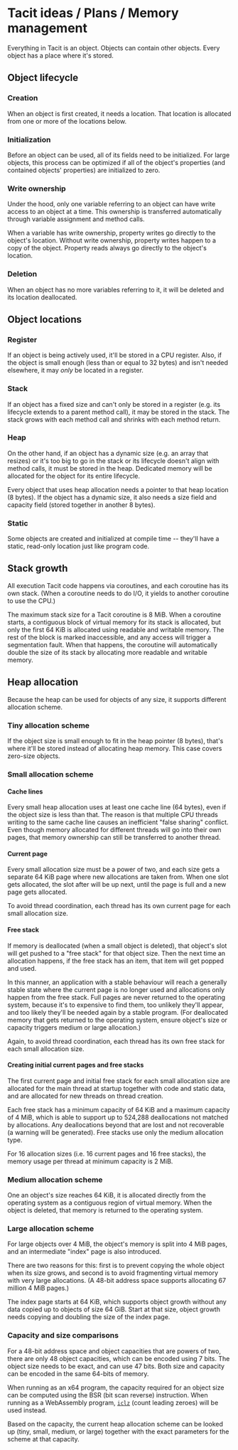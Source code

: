 # Tacit ideas / Plans / Memory management

Everything in Tacit is an object. Objects can contain other objects. Every object has a place where it's stored.

## Object lifecycle

### Creation

When an object is first created, it needs a location. That location is allocated from one or more of the locations below.

### Initialization

Before an object can be used, all of its fields need to be initialized. For large objects, this process can be optimized if all of the object's properties (and contained objects' properties) are initialized to zero.

### Write ownership

Under the hood, only one variable referring to an object can have write access to an object at a time. This ownership is transferred automatically through variable assignment and method calls.

When a variable has write ownership, property writes go directly to the object's location. Without write ownership, property writes happen to a copy of the object. Property reads always go directly to the object's location.

### Deletion

When an object has no more variables referring to it, it will be deleted and its location deallocated.

## Object locations

### Register

If an object is being actively used, it'll be stored in a CPU register. Also, if the object is small enough (less than or equal to 32 bytes) and isn't needed elsewhere, it may _only_ be located in a register.

### Stack

If an object has a fixed size and can't only be stored in a register (e.g. its lifecycle extends to a parent method call), it may be stored in the stack. The stack grows with each method call and shrinks with each method return.

### Heap

On the other hand, if an object has a dynamic size (e.g. an array that resizes) or it's too big to go in the stack or its lifecycle doesn't align with method calls, it must be stored in the heap. Dedicated memory will be allocated for the object for its entire lifecycle.

Every object that uses heap allocation needs a pointer to that heap location (8 bytes). If the object has a dynamic size, it also needs a size field and capacity field (stored together in another 8 bytes).

### Static

Some objects are created and initialized at compile time -- they'll have a static, read-only location just like program code.

## Stack growth

All execution Tacit code happens via coroutines, and each coroutine has its own stack. (When a coroutine needs to do I/O, it yields to another coroutine to use the CPU.)

The maximum stack size for a Tacit coroutine is 8 MiB. When a coroutine starts, a contiguous block of virtual memory for its stack is allocated, but only the first 64 KiB is allocated using readable and writable memory. The rest of the block is marked inaccessible, and any access will trigger a segmentation fault. When that happens, the coroutine will automatically double the size of its stack by allocating more readable and writable memory.

## Heap allocation

Because the heap can be used for objects of any size, it supports different allocation scheme.

### Tiny allocation scheme

If the object size is small enough to fit in the heap pointer (8 bytes), that's where it'll be stored instead of allocating heap memory. This case covers zero-size objects.

### Small allocation scheme

#### Cache lines

Every small heap allocation uses at least one cache line (64 bytes), even if the object size is less than that. The reason is that multiple CPU threads writing to the same cache line causes an inefficient "false sharing" conflict. Even though memory allocated for different threads will go into their own pages, that memory ownership can still be transferred to another thread.

#### Current page

Every small allocation size must be a power of two, and each size gets a separate 64 KiB page where new allocations are taken from. When one slot gets allocated, the slot after will be up next, until the page is full and a new page gets allocated.

To avoid thread coordination, each thread has its own current page for each small allocation size.

#### Free stack

If memory is deallocated (when a small object is deleted), that object's slot will get pushed to a "free stack" for that object size. Then the next time an allocation happens, if the free stack has an item, that item will get popped and used.

In this manner, an application with a stable behaviour will reach a generally stable state where the current page is no longer used and allocations only happen from the free stack. Full pages are never returned to the operating system, because it's to expensive to find them, too unlikely they'll appear, and too likely they'll be needed again by a stable program. (For deallocated memory that gets returned to the operating system, ensure object's size or capacity triggers medium or large allocation.)

Again, to avoid thread coordination, each thread has its own free stack for each small allocation size.

#### Creating initial current pages and free stacks

The first current page and initial free stack for each small allocation size are allocated for the main thread at startup together with code and static data, and are allocated for new threads on thread creation.

Each free stack has a minimum capacity of 64 KiB and a maximum capacity of 4 MiB, which is able to support up to 524,288 deallocations not matched by allocations. Any deallocations beyond that are lost and not recoverable (a warning will be generated). Free stacks use only the medium allocation type.

For 16 allocation sizes (i.e. 16 current pages and 16 free stacks), the memory usage per thread at minimum capacity is 2 MiB.

### Medium allocation scheme

One an object's size reaches 64 KiB, it is allocated directly from the operating system as a contiguous region of virtual memory. When the object is deleted, that memory is returned to the operating system.

### Large allocation scheme

For large objects over 4 MiB, the object's memory is split into 4 MiB pages, and an intermediate "index" page is also introduced.

There are two reasons for this: first is to prevent copying the whole object when its size grows, and second is to avoid fragmenting virtual memory with very large allocations. (A 48-bit address space supports allocating 67 million 4 MiB pages.)

The index page starts at 64 KiB, which supports object growth without any data copied up to objects of size 64 GiB. Start at that size, object growth needs copying and doubling the size of the index page.

### Capacity and size comparisons

For a 48-bit address space and object capacities that are powers of two, there are only 48 object capacities, which can be encoded using 7 bits. The object size needs to be exact, and can use 47 bits. Both size and capacity can be encoded in the same 64-bits of memory.

When running as an x64 program, the capacity required for an object size can be computed using the BSR (bit scan reverse) instruction. When running as a WebAssembly program, [`iclz`](https://webassembly.github.io/spec/core/exec/numerics.html#op-iclz) (count leading zeroes) will be used instead.

Based on the capacity, the current heap allocation scheme can be looked up (tiny, small, medium, or large) together with the exact parameters for the scheme at that capacity.
